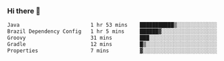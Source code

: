 ### Hi there 👋

<!--START_SECTION:waka-->

```txt
Java                       1 hr 53 mins    ███████████▒░░░░░░░░░░░░░   45.01 %
Brazil Dependency Config   1 hr 5 mins     ██████▓░░░░░░░░░░░░░░░░░░   26.15 %
Groovy                     31 mins         ███░░░░░░░░░░░░░░░░░░░░░░   12.62 %
Gradle                     12 mins         █▒░░░░░░░░░░░░░░░░░░░░░░░   04.86 %
Properties                 7 mins          ▓░░░░░░░░░░░░░░░░░░░░░░░░   03.03 %
```

<!--END_SECTION:waka-->

<!--
**jerry-shao/jerry-shao** is a ✨ _special_ ✨ repository because its `README.md` (this file) appears on your GitHub profile.

Here are some ideas to get you started:

- 🔭 I’m currently working on ...
- 🌱 I’m currently learning ...
- 👯 I’m looking to collaborate on ...
- 🤔 I’m looking for help with ...
- 💬 Ask me about ...
- 📫 How to reach me: ...
- 😄 Pronouns: ...
- ⚡ Fun fact: ...
-->
